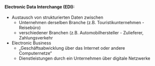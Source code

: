 #### Electronic Data Interchange (EDI):
- Austausch von strukturierten Daten zwischen
	- Unternehmen derselben Branche (z.B. Touristikunternehmen - Reisebüro)
	- verschiedener Branchen (z.B. Automobilhersteller - Zulieferer, Zahlungsverkehr
- Electronic Business
	- „Geschäftsabwicklung über das Internet oder andere Computernetze“
	- Dienstleistungen durch ein Unternehmen über digitale Netzwerke